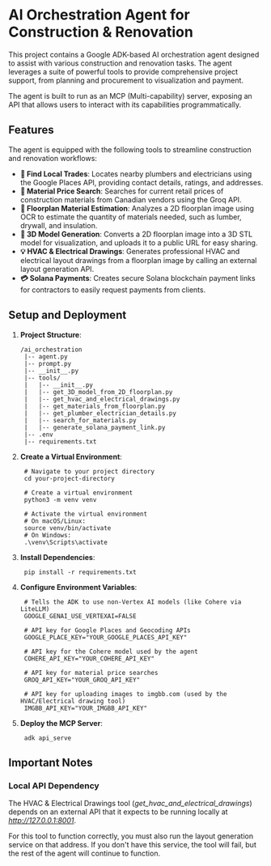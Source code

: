 # AI Orchestration Agent for Construction & Renovation
This project contains a Google ADK-based AI orchestration agent designed to assist with various construction and renovation tasks. The agent leverages a suite of powerful tools to provide comprehensive project support, from planning and procurement to visualization and payment.

The agent is built to run as an MCP (Multi-capability) server, exposing an API that allows users to interact with its capabilities programmatically.

## Features
The agent is equipped with the following tools to streamline construction and renovation workflows:

* **👷 Find Local Trades**: Locates nearby plumbers and electricians using the Google Places API, providing contact details, ratings, and addresses.
* **🛒 Material Price Search**: Searches for current retail prices of construction materials from Canadian vendors using the Groq API.
* **📐 Floorplan Material Estimation**: Analyzes a 2D floorplan image using OCR to estimate the quantity of materials needed, such as lumber, drywall, and insulation.
* **🧊 3D Model Generation**: Converts a 2D floorplan image into a 3D STL model for visualization, and uploads it to a public URL for easy sharing.
* **💡 HVAC & Electrical Drawings**: Generates professional HVAC and electrical layout drawings from a floorplan image by calling an external layout generation API.
* **💳 Solana Payments**: Creates secure Solana blockchain payment links for contractors to easily request payments from clients.

## Setup and Deployment
1. **Project Structure**:
   ```
   /ai_orchestration
    |-- agent.py
    |-- prompt.py
    |-- __init__.py
    |-- tools/
    |   |-- __init__.py
    |   |-- get_3D_model_from_2D_floorplan.py
    |   |-- get_hvac_and_electrical_drawings.py
    |   |-- get_materials_from_floorplan.py
    |   |-- get_plumber_electrician_details.py
    |   |-- search_for_materials.py
    |   |-- generate_solana_payment_link.py
    |-- .env
    |-- requirements.txt
   ```
1. **Create a Virtual Environment**:
   ```
    # Navigate to your project directory
    cd your-project-directory
    
    # Create a virtual environment
    python3 -m venv venv
    
    # Activate the virtual environment
    # On macOS/Linux:
    source venv/bin/activate
    # On Windows:
    .\venv\Scripts\activate
   ```
1. **Install Dependencies**:
   ```
    pip install -r requirements.txt
   ```
1. **Configure Environment Variables**:
   ```
    # Tells the ADK to use non-Vertex AI models (like Cohere via LiteLLM)
    GOOGLE_GENAI_USE_VERTEXAI=FALSE
    
    # API key for Google Places and Geocoding APIs
    GOOGLE_PLACE_KEY="YOUR_GOOGLE_PLACES_API_KEY"
    
    # API key for the Cohere model used by the agent
    COHERE_API_KEY="YOUR_COHERE_API_KEY"
    
    # API key for material price searches
    GROQ_API_KEY="YOUR_GROQ_API_KEY"
    
    # API key for uploading images to imgbb.com (used by the HVAC/Electrical drawing tool)
    IMGBB_API_KEY="YOUR_IMGBB_API_KEY"
   ```
1. **Deploy the MCP Server**:
   ```
    adk api_serve
   ```
## Important Notes

### Local API Dependency

The HVAC & Electrical Drawings tool (*get_hvac_and_electrical_drawings*) depends on an external API that it expects to be running locally at *http://127.0.0.1:8001*.

For this tool to function correctly, you must also run the layout generation service on that address. If you don't have this service, the tool will fail, but the rest of the agent will continue to function.
   
